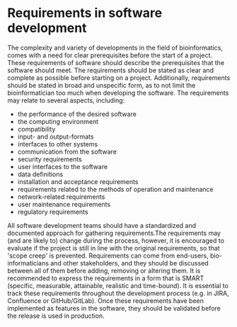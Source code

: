 # Requirements in software development
The complexity and variety of developments in the field of bioinformatics, comes with a need for clear prerequisites before the start of a project. These requirements of software should describe the prerequisites that the software should meet. The requirements should be stated as clear and complete as possible before starting on a project. Additionally, requirements should be stated in broad and unspecific form, as to not limit the bioinformatician too much when developing the software. The requirements may relate to several aspects, including:
- the performance of the desired software
- the computing environment
- compatibility
- input- and output-formats
- interfaces to other systems
- communication from the software
- security requirements
- user interfaces to the software
- data definitions
- installation and acceptance requirements
- requirements related to the methods of operation and maintenance
- network-related requirements
- user maintenance requirements
- regulatory requirements

All software development teams should have a standardized and documented approach for gathering requirements.The requirements may (and are likely to) change during the process, however, it is encouraged to evaluate if the project is still in line with the original requirements, so that 'scope creep' is prevented.  Requirements can come from end-users, bio-informaticians and other stakeholders, and they should be discussed between all of them before adding, removing or altering them. It is recommended to express the requirements in a form that is SMART (specific, measurable, attainable, realistic and time-bound). It is essential to track these requirements throughout the development process (e.g. in JIRA, Confluence or GitHub/GitLab). Once these requirements have been implemented as features in the software, they should be validated before the release is used in production.

